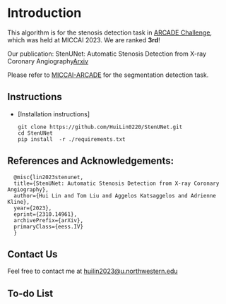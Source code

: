 # Introduction
This algorithm is for the stenosis detection task in [ARCADE Challenge](https://arcade.grand-challenge.org/), which was held at MICCAI 2023. We are ranked **3rd**! 

Our publication:  StenUNet: Automatic Stenosis Detection from X-ray Coronary Angiography[Arxiv]([https://arcade.grand-challenge.org/](https://arxiv.org/abs/2310.14961))

Please refer to [MICCAI-ARCADE](https://github.com/NMHeartAI/MICCAI_ARCADE.git) for the segmentation detection task.


## Instructions
- [Installation instructions]

      git clone https://github.com/HuiLin0220/StenUNet.git
      cd StenUNet
      pip install  -r ./requirements.txt


## References and Acknowledgements:

      @misc{lin2023stenunet,
      title={StenUNet: Automatic Stenosis Detection from X-ray Coronary Angiography}, 
      author={Hui Lin and Tom Liu and Aggelos Katsaggelos and Adrienne Kline},
      year={2023},
      eprint={2310.14961},
      archivePrefix={arXiv},
      primaryClass={eess.IV}
      }
    
    


## Contact Us
Feel free to contact me at huilin2023@u.northwestern.edu

## To-do List

